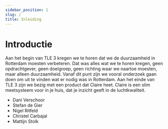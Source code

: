 ```yaml
---
sidebar_position: 1
slug: /
title: Inleiding
---
```


# Introductie

Aan het begin van TLE 3 kregen we te horen dat we de duurzaamheid in Rotterdam moesten verbeteren. 
Dat was alles wat we te horen kregen, geen opdrachtgever, geen doelgroep, geen richting waar we naartoe moesten, maar alleen duurzaamheid. 
Vanaf dit punt zijn we vooral onderzoek gaan doen om uit te vinden wat er nodig was in Rotterdam. Aan het einde van TLE 3 zijn we bezig met een product dat Claire heet. 
Claire is een slim meetsysteem voor in je huis, dat je inzicht geeft in de luchtkwaliteit.
- Dani Verschoor
- Stefan de Gier
- Nigel Ritfeld
- Christel Carbajal
- Mattijn Stolk
